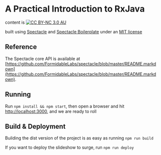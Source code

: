# A Practical Introduction to RxJava

content is [![CC BY-NC 3.0 AU](http://i2.wp.com/mirrors.creativecommons.org/presskit/buttons/88x31/png/by-nc.png?resize=85%2C30 "CC BY-NC 3.0 AU")](https://creativecommons.org/licenses/by-nc/3.0/au/)

built using [Spectacle](https://github.com/FormidableLabs/spectacle) and [Spectacle Boilerplate](https://github.com/FormidableLabs/spectacle-boilerplate/) under an [MIT license](https://github.com/jamesgorman2/practical-intro-to-rxjava/blob/master/LICENSE)

## Reference

The Spectacle core API is available at [https://github.com/FormidableLabs/spectacle/blob/master/README.markdown](https://github.com/FormidableLabs/spectacle/blob/master/README.markdown).

## Running

Run `npm install && npm start`, then open a browser and hit [http://localhost:3000](http://localhost:3000), and we are ready to roll

## Build & Deployment

Building the dist version of the project is as easy as running `npm run build`

If you want to deploy the slideshow to surge, run `npm run deploy`
